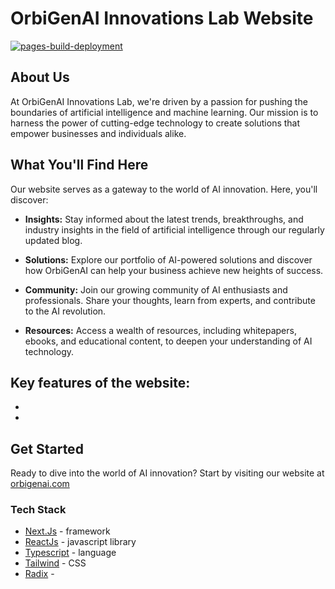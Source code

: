 # OrbiGenAI Innovations Lab Website

[![pages-build-deployment](https://github.com/OrbiGenAI-Innovations-Lab/orbigenai-website/actions/workflows/pages/pages-build-deployment/badge.svg?branch=main)](https://github.com/OrbiGenAI-Innovations-Lab/orbigenai-website/actions/workflows/pages/pages-build-deployment)

## About Us

At OrbiGenAI Innovations Lab, we're driven by a passion for pushing the boundaries of artificial intelligence and machine learning. Our mission is to harness the power of cutting-edge technology to create solutions that empower businesses and individuals alike.

## What You'll Find Here

Our website serves as a gateway to the world of AI innovation. Here, you'll discover:

- **Insights:** Stay informed about the latest trends, breakthroughs, and industry insights in the field of artificial intelligence through our regularly updated blog.

- **Solutions:** Explore our portfolio of AI-powered solutions and discover how OrbiGenAI can help your business achieve new heights of success.

- **Community:** Join our growing community of AI enthusiasts and professionals. Share your thoughts, learn from experts, and contribute to the AI revolution.

- **Resources:** Access a wealth of resources, including whitepapers, ebooks, and educational content, to deepen your understanding of AI technology.


## Key features of the website:
 - 
 - 


## Get Started

Ready to dive into the world of AI innovation? Start by visiting our website at [orbigenai.com](https://orbigenai.com)


### Tech Stack

 - [Next.Js](https://nextjs.org/) - framework
 - [ReactJs]() - javascript library
 - [Typescript](https://www.typescriptlang.org/) - language
 - [Tailwind](https://tailwindcss.com/) - CSS
 - [Radix]() - 




